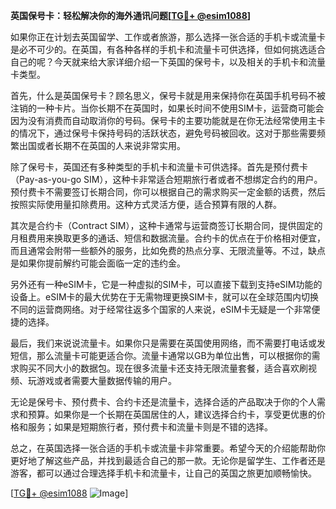 **英国保号卡：轻松解决你的海外通讯问题[[TG💪+ @esim1088](https://t.me/s/esim1088)]**

如果你正在计划去英国留学、工作或者旅游，那么选择一张合适的手机卡或流量卡是必不可少的。在英国，有各种各样的手机卡和流量卡可供选择，但如何挑选适合自己的呢？今天就来给大家详细介绍一下英国的保号卡，以及相关的手机卡和流量卡类型。

首先，什么是英国保号卡？顾名思义，保号卡就是用来保持你在英国手机号码不被注销的一种卡片。当你长期不在英国时，如果长时间不使用SIM卡，运营商可能会因为没有消费而自动取消你的号码。保号卡的主要功能就是在你无法经常使用主卡的情况下，通过保号卡保持号码的活跃状态，避免号码被回收。这对于那些需要频繁出国或者长期不在英国的人来说非常实用。

除了保号卡，英国还有多种类型的手机卡和流量卡可供选择。首先是预付费卡（Pay-as-you-go SIM），这种卡非常适合短期旅行者或者不想绑定合约的用户。预付费卡不需要签订长期合同，你可以根据自己的需求购买一定金额的话费，然后按照实际使用量扣除费用。这种方式灵活方便，适合预算有限的人群。

其次是合约卡（Contract SIM），这种卡通常与运营商签订长期合同，提供固定的月租费用来换取更多的通话、短信和数据流量。合约卡的优点在于价格相对便宜，而且通常会附带一些额外的服务，比如免费的热点分享、无限流量等。不过，缺点是如果你提前解约可能会面临一定的违约金。

另外还有一种eSIM卡，它是一种虚拟的SIM卡，可以直接下载到支持eSIM功能的设备上。eSIM卡的最大优势在于无需物理更换SIM卡，就可以在全球范围内切换不同的运营商网络。对于经常往返多个国家的人来说，eSIM卡无疑是一个非常便捷的选择。

最后，我们来说说流量卡。如果你只是需要在英国使用网络，而不需要打电话或发短信，那么流量卡可能更适合你。流量卡通常以GB为单位出售，可以根据你的需求购买不同大小的数据包。现在很多流量卡还支持无限流量套餐，适合喜欢刷视频、玩游戏或者需要大量数据传输的用户。

无论是保号卡、预付费卡、合约卡还是流量卡，选择合适的产品取决于你的个人需求和预算。如果你是一个长期在英国居住的人，建议选择合约卡，享受更优惠的价格和服务；如果是短期旅行者，预付费卡和流量卡则是不错的选择。

总之，在英国选择一张合适的手机卡或流量卡非常重要。希望今天的介绍能帮助你更好地了解这些产品，并找到最适合自己的那一款。无论你是留学生、工作者还是游客，都可以通过合理选择手机卡和流量卡，让自己的英国之旅更加顺畅愉快。

[[TG💪+ @esim1088](https://t.me/s/esim1088) ![Image](https://i.postimg.cc/4NQfJmqS/Snipaste-2025-05-13-00-14-12.png)]